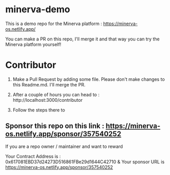 # minerva-demo
This is a demo repo for the Minerva platform : https://minerva-os.netlify.app/

You can make a PR on this repo, I'll merge it and that way you can try the Minerva platform yourself!

# Contributor

1. Make a Pull Request by adding some file. Please don't make changes to this Readme.md. I'll merge the PR.

2. After a couple of hours you can head to : http://localhost:3000/contributor

3. Follow the steps there to 

## Sponsor this repo on this link : https://minerva-os.netlify.app/sponsor/357540252


If you are a repo owner / maintainer and want to reward

Your Contract Address is : 0x617081EBD37d24273D516861FBe29d1644C42710 & Your sponsor URL is https://minerva-os.netlify.app/sponsor/357540252
